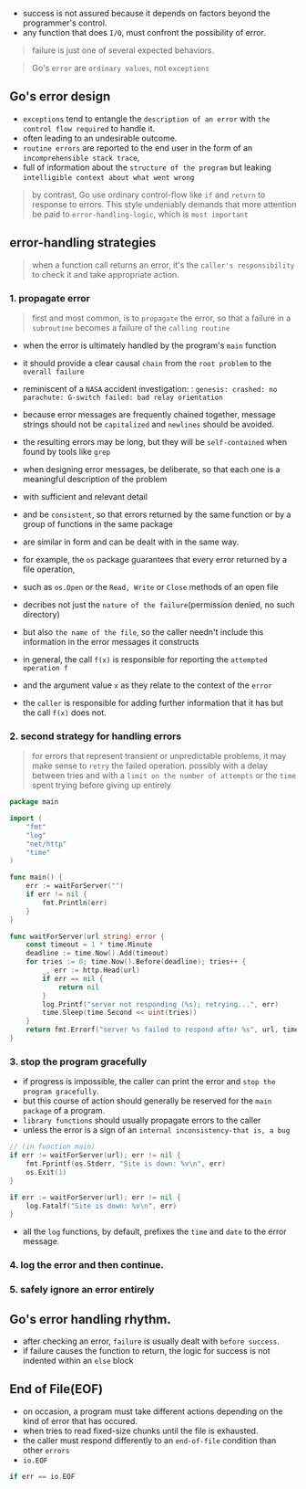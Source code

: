 - success is not assured because it depends on factors beyond the programmer's control.
- any function that does `I/O`, must confront the possibility of error.

> failure is just one of several expected behaviors.

> Go's `error` are `ordinary values`, not `exceptions`

## Go's error design
- `exceptions` tend to entangle the `description of an error` with `the control flow required` to handle it.
- often leading to an undesirable outcome.
- `routine errors` are reported to the end user in the form of an `incomprehensible stack trace`,
- full of information about the `structure of the program` but leaking `intelligible context about what went wrong`

> by contrast, Go use ordinary control-flow like `if` and `return` to response to errors.
> This style undeniably demands that more attention be paid to `error-handling-logic`, which is `most important`

## error-handling strategies

> when a function call returns an error, it's the `caller's responsibility` to check it and take appropriate action.

### 1. propagate error
> first and most common, is to `propagate` the error, so that a failure in a `subroutine` becomes a failure of the `calling routine`

- when the error is ultimately handled by the program's `main` function
- it should provide a clear causal `chain` from the `root problem` to the `overall failure`
- reminiscent of a `NASA` accident investigation:
: `genesis: crashed: no parachute: G-switch failed: bad relay orientation`

- because error messages are frequently chained together, message strings should not be `capitalized` and `newlines` should be avoided.
- the resulting errors may be long, but they will be `self-contained` when found by tools like `grep`

- when designing error messages, be deliberate, so that each one is a meaningful description of the problem 
- with sufficient and relevant detail
- and be `consistent`, so that errors returned by the same function or by a group of functions in the same package
- are similar in form and can be dealt with in the same way.

- for example, the `os` package guarantees that every error returned by a file operation,
- such as `os.Open` or the `Read, Write` or `Close` methods of an open file
- decribes not just the `nature of the failure`(permission denied, no such directory)
- but also `the name of the file`, so the caller needn't include this information in the error messages it constructs

- in general, the call `f(x)` is responsible for reporting the `attempted operation f` 
- and the argument value `x` as they relate to the context of the `error`
- the `caller` is responsible for adding further information that it has but the call `f(x)` does not.

### 2. second strategy for handling errors
> for errors that represent transient or unpredictable problems, it may make sense to `retry` the failed operation.
> possibly with a delay between tries and with a `limit on the number of attempts` or the `time` spent trying before giving up entirely

```go
package main

import (
	"fmt"
	"log"
	"net/http"
	"time"
)

func main() {
	err := waitForServer("")
	if err != nil {
		fmt.Println(err)
	}
}

func waitForServer(url string) error {
	const timeout = 1 * time.Minute
	deadline := time.Now().Add(timeout)
	for tries := 0; time.Now().Before(deadline); tries++ {
		_, err := http.Head(url)
		if err == nil {
			return nil
		}
		log.Printf("server not responding (%s); retrying...", err)
		time.Sleep(time.Second << uint(tries))
	}
	return fmt.Errorf("server %s failed to respond after %s", url, timeout)
}
```

### 3. stop the program gracefully

- if progress is impossible, the caller can print the error and `stop the program gracefully`.
- but this course of action should generally be reserved for the `main package` of a program.
- `library functions` should usually propagate errors to the caller
- unless the error is a sign of an `internal inconsistency-that is, a bug`

```go
// (in function main)
if err := waitForServer(url); err != nil {
    fmt.Fprintf(os.Stderr, "Site is down: %v\n", err)
    os.Exit(1)
}

if err := waitForServer(url); err != nil {
    log.Fatalf("Site is down: %v\n", err)
}
```

- all the `log` functions, by default, prefixes the `time` and `date` to the error message.

### 4. log the error and then continue.

### 5. safely ignore an error entirely

## Go's error handling rhythm.

- after checking an error, `failure` is usually dealt with `before success`.
- if failure causes the function to return, the logic for success is not indented within an `else` block

## End of File(EOF)

- on occasion, a program must take different actions depending on the kind of error that has occured.
- when tries to read fixed-size chunks until the file is exhausted.
- the caller must respond differently to an `end-of-file` condition than other `errors`
- `io.EOF`
```go
if err == io.EOF
```
